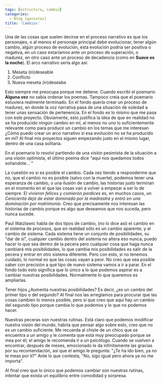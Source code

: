 ```yaml
---
tags: [estructura, cambio]
categories:
  - Blog [gaviotas]
title: 'Cambios'
---
```


Una de las cosas que suelen decirse en el proceso narrativo es que los personajes, o al menos el personaje principal debe evolucionar, tener algún cambio, algún proceso de evolución, esta evolución podría ser positiva o negativa, en un caso estaríamos ante un proceso de superación, o madurez, en otro caso ante un proceso de decadencia (como en **Suave es la noche**). El arco narrativo sería algo así:

1. Meseta (in)deseable
2. Conflicto
3. Nueva meseta (in)deseabe

Esto siempre me preocupa porque me detiene. Cuando escribí el poemario **Alguna vez** no sabía ordenar los poemas. Tampoco creía que el poemario estuviera realmente terminado. En el fondo quería crear un proceso de madurez, en donde la voz narrativa pasa de una situación de soledad a tener unas sensación de pertenencia. En el fondo es lo mismo que me pasa con este proyecto. Obviamente, esto justifica la idea de que en realidad no se ha producido ningún cambio en mí, al menos no uno lo suficientemente relevante como para producir un cambio en los temas que me interesan ¿Cómo puedo crear un arco narrativo si esa evolución no se ha producido en mí? Al final mis proyectos siguen empezando justo en el mismo lugar, dentro de una casa solitaria.

En el poemario lo resolví partiendo de una visión pesimista de la situación a una visión optimista, el último poema dice "aquí nos quedamos todos soñandote... " 

La cuestión es si es posible el cambio. Cada vez tiendo a responderme que no, que el cambio no es posible (salvo con la muerte), podemos tener una esperanza de cambio, o una ilusión de cambio, las historias justo terminan en el momento en el que las cosas van a volver a empezar a ser lo de siempre. El *vivieron felices y comieron perdices* es, en muchos casos, un *Cenicienta dejó de estar dominada por la madrastra y entró en una dominación por matrimonio*. Creo que precisamente nos interesan las historias de cambio porque es algo que deseamos que nos suceda, pero nunca sucede.

Paul Watzlawic habla de dos tipos de cambio, (no lo dice así) el cambio en el sistema de procesos, que en realidad sólo es un cambio aparente, y el cambio de sistema. Cada sistema tiene un conjunto de posibilidades, su "dar de sí", cualquier cambio dentro del sistema no altera eso nunca, puedo hacer lo que sea dentro de la pecera pero cualquier cosa que haga nunca cambiará mis posibilidades, lo que cambia mis posibilidades es salir de la pecera y entrar en otro sistema diferente. Pero con esto, si no tenemos cuidado, lo normal es que las cosas vayan a peor. No creo que sea posible saber con precisión a qué tipo de nuevo sistema vamos a ir a parar. En el fondo todo esto significa que lo único a lo que podemos aspirar es a cambiar nuestras posibilidades. Normalmente lo que queremos es ampliarlas.

Tener hijos ¿Aumenta nuestras posibilidades? Es decir, ¿es un cambio del primer tipo o del segundo? Al final nos las arreglamos para procurar que las cosas cambien lo menos posible, pero sí que creo que aquí hay un cambio del segundo tipo porque cambia lo que podemos y lo que no podemos hacer.

Nuestras peceras son nuestras rutinas. Está claro que podemos modificar nuestra visión del mundo, habría que pensar algo sobre esto, creo que no es un cambio suficiente. Me recuerda al chiste de un chico que se encuentra a un amigo y le comenta que está muy preocupado porque se mea por él; el amigo le recomienda ir a un psicólogo. Cuando se vuelven a encontrar, después de meses, emocionado le da infinitamente las gracias por su recomendación, así que el amigo le pregunta: "¿Te ha ido bien, ya no te meas por tí?" Ante lo que contesta, "No, sigo igual pero ahora ya no me importa".

Al final creo que lo único que podemos cambiar son nuestras rutinas, intentar que exista un equilibrio entre comodidad y sorpresa.







